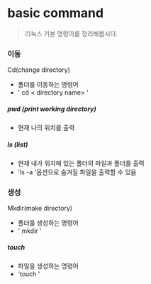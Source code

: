 # basic command

> 리눅스 기본 명령어를 정리해봅시다.

### 이동

Cd(change directory)

- 폴더를 이동하는 명령어
- ' cd < directory name> '



##### pwd (print working directory)

- 현재 나의 위치를 출력



##### ls (list)

- 현재 내가 위치해 있는 폴더의 파일과 폴더를 출력
- 'ls -a '옵션으로 숨겨질 파일을 출력할 수 있음



### 생성

Mkdir(make directory)

- 폴더를 생성하는 명령어
- ' mkdir <directory name>'



##### touch

- 파일을 생성하는 명령어
- 'touch '

```

```

